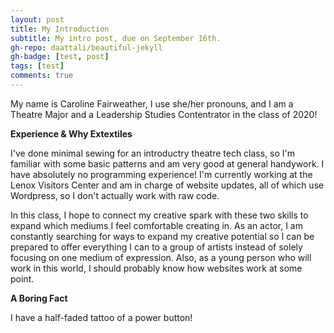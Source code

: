 ```yaml
---
layout: post
title: My Introduction
subtitle: My intro post, due on September 16th.
gh-repo: daattali/beautiful-jekyll
gh-badge: [test, post]
tags: [test]
comments: true
---
```


My name is Caroline Fairweather, I use she/her pronouns, and I am a Theatre Major and a Leadership Studies Contentrator in the class of 2020!

**Experience & Why Extextiles**

I've done minimal sewing for an introductry theatre tech class, so I'm familiar with some basic patterns and am very good at general handywork.
I have absolutely no programming experience! I'm currently working at the Lenox Visitors Center and am in charge of website updates, all of which use Wordpress, so I don't actually work with raw code.

In this class, I hope to connect my creative spark with these two skills to expand which mediums I feel comfortable creating in. As an actor, I am constantly searching for ways to expand my creative potential so I can be prepared to offer everything I can to a group of artists instead of solely focusing on one medium of expression. Also, as a young person who will work in this world, I should probably know how websites work at some point.

**A Boring Fact**

I have a half-faded tattoo of a power button!
